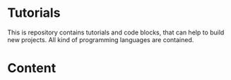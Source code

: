 # Tutorials
This is repository contains tutorials and code blocks, that can help to build new projects.
All kind of programming languages are contained. 

# Content 

